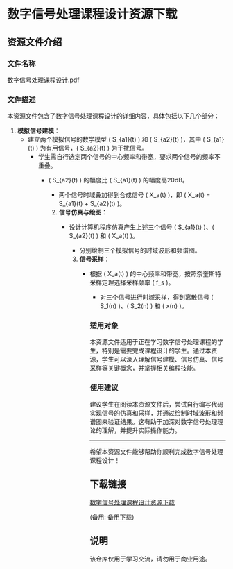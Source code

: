 # 数字信号处理课程设计资源下载

## 资源文件介绍

### 文件名称
数字信号处理课程设计.pdf

### 文件描述
本资源文件包含了数字信号处理课程设计的详细内容，具体包括以下几个部分：

1. **模拟信号建模**：
   - 建立两个模拟信号的数学模型 \( S_{a1}(t) \) 和 \( S_{a2}(t) \)，其中 \( S_{a1}(t) \) 为有用信号，\( S_{a2}(t) \) 为干扰信号。
      - 学生需自行选定两个信号的中心频率和带宽，要求两个信号的频率不重叠。
         - \( S_{a2}(t) \) 的幅度比 \( S_{a1}(t) \) 的幅度高20dB。
            - 两个信号时域叠加得到合成信号 \( X_a(t) \)，即 \( X_a(t) = S_{a1}(t) + S_{a2}(t) \)。

            2. **信号仿真与绘图**：
               - 设计计算机程序仿真产生上述三个信号 \( S_{a1}(t) \)、\( S_{a2}(t) \) 和 \( X_a(t) \)。
                  - 分别绘制三个模拟信号的时域波形和频谱图。

                  3. **信号采样**：
                     - 根据 \( X_a(t) \) 的中心频率和带宽，按照奈奎斯特采样定理选择采样频率 \( f_s \)。
                        - 对三个信号进行时域采样，得到离散信号 \( S_1(n) \)、\( S_2(n) \) 和 \( x(n) \)。

                        ### 适用对象
                        本资源文件适用于正在学习数字信号处理课程的学生，特别是需要完成课程设计的学生。通过本资源，学生可以深入理解信号建模、信号仿真、信号采样等关键概念，并掌握相关编程技能。

                        ### 使用建议
                        建议学生在阅读本资源文件后，尝试自行编写代码实现信号的仿真和采样，并通过绘制时域波形和频谱图来验证结果。这有助于加深对数字信号处理理论的理解，并提升实际操作能力。

                        ---

                        希望本资源文件能够帮助你顺利完成数字信号处理课程设计！

                        ## 下载链接
                        [数字信号处理课程设计资源下载](https://pan.quark.cn/s/55ebe075d5f1) 

                        (备用: [备用下载](https://pan.baidu.com/s/1Yca_oIZwnme3SY7xUw5AjQ?pwd=1234))

                        ## 说明

                        该仓库仅用于学习交流，请勿用于商业用途。
